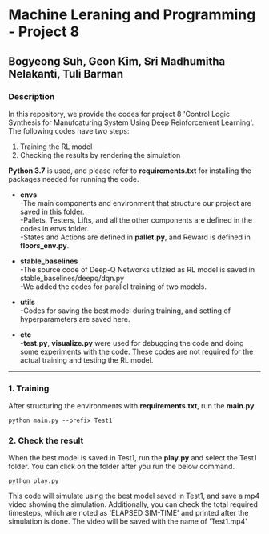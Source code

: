 # Machine Leraning and Programming - Project 8
## Bogyeong Suh, Geon Kim, Sri Madhumitha Nelakanti, Tuli Barman

### Description
In this repository, we provide the codes for project 8 'Control Logic Synthesis for Manufcaturing System Using Deep Reinforcement Learning'. 
The following codes have two steps:
1. Training the RL model
2. Checking the results by rendering the simulation

**Python 3.7** is used, and please refer to **requirements.txt** for installing the packages needed for running the code. 

- **envs** \
-The main components and environment that structure our project are saved in this folder. \
-Pallets, Testers, Lifts, and all the other components are defined in the codes in envs folder. \
-States and Actions are defined in **pallet.py**, and Reward is defined in **floors_env.py**.

- **stable_baselines** \
-The source code of Deep-Q Networks utilzied as RL model is saved in stable_baselines/deepq/dqn.py\
-We added the codes for parallel training of two models.

- **utils** \
-Codes for saving the best model during training, and setting of hyperparameters are saved here. 

- **etc** \
-**test.py**, **visualize.py** were used for debugging the code and doing some experiments with the code.
These codes are not required for the actual training and testing the RL model.

---
### 1. Training
After structuring the environments with **requirements.txt**, run the **main.py**
```
python main.py --prefix Test1 
```

### 2. Check the result
When the best model is saved in Test1, run the **play.py** and select the Test1 folder. 
You can click on the folder after you run the below command. 
```
python play.py
```
This code will simulate using the best model saved in Test1, and save a mp4 video showing the simulation. 
Additionally, you can check the total required timesteps, which are noted as 'ELAPSED SIM-TIME' and printed after the simulation is done.
The video will be saved with the name of 'Test1.mp4'

